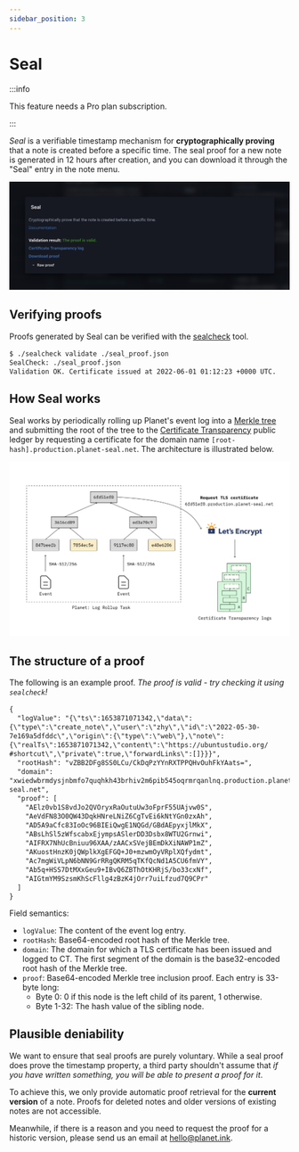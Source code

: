```yaml
---
sidebar_position: 3
---
```


# Seal

:::info

This feature needs a Pro plan subscription.

:::

*Seal* is a verifiable timestamp mechanism for **cryptographically proving** that a note is created before a specific time. The seal proof for a new note is generated in 12 hours after creation, and you can download it through the "Seal" entry in the note menu.

<img src="/img/seal-2.png" alt="seal ui" />

## Verifying proofs

Proofs generated by Seal can be verified with the [sealcheck](https://github.com/BlueLogicLabs/sealcheck) tool.

```
$ ./sealcheck validate ./seal_proof.json
SealCheck: ./seal_proof.json
Validation OK. Certificate issued at 2022-06-01 01:12:23 +0000 UTC.
```

## How Seal works

Seal works by periodically rolling up Planet's event log into a [Merkle tree](https://en.wikipedia.org/wiki/Merkle_tree) and submitting the root of the tree to the [Certificate Transparency](https://certificate.transparency.dev/) public ledger by requesting a certificate for the domain name `[root-hash].production.planet-seal.net`. The architecture is illustrated below.

<img src="/img/seal-1.png" alt="seal architecture" />

## The structure of a proof

The following is an example proof. *The proof is valid - try checking it using `sealcheck`!*

```
{
  "logValue": "{\"ts\":1653871071342,\"data\":{\"type\":\"create_note\",\"user\":\"zhy\",\"id\":\"2022-05-30-7e169a5dfddc\",\"origin\":{\"type\":\"web\"},\"note\":{\"realTs\":1653871071342,\"content\":\"https://ubuntustudio.org/ #shortcut\",\"private\":true,\"forwardLinks\":[]}}}",
  "rootHash": "vZBB2DFg8SS0LCu/CkDqPzYYnRXTPPQHvOuhFkYAats=",
  "domain": "xwiedwbrmdysjnbmfo7quqhkh43brhiv2m6pib545oqrmrqanlnq.production.planet-seal.net",
  "proof": [
    "AElz0vb1S8vdJo2QVOryxRaOutuUw3oFprF55UAjvw0S",
    "AeVdFN83O0QW43DqkHNreLNiZ6CgTvEi6kNtYGn0zxAh",
    "AD5A9aCfc83IoOc96BIEiQwgE1NQGd/GBdAEpyxjlMkX",
    "ABsLhSl5zWfscabxEjympsASlerDD3Dsbx8WTU2Grnwi",
    "AIFRX7NhUcBniuu96XAA/zAACxSVejBEmDkXiNAWP1mZ",
    "AKuostHnzK0jQWplkXgEFGQ+J0+mzwmOyVRplXQfydmt",
    "Ac7mgWiVLpN6bNN9GrRRgQKRM5qTKfQcNd1A5CU6fmVY",
    "Ab5q+HSS7DtMXxGeu9+IBvQ6ZBThOtKHRjS/bo33cxNf",
    "AIGtmYM9SzsmKhScFllg4zBzK4jOrr7uiLfzud7Q9CPr"
  ]
}
```

Field semantics:

- `logValue`: The content of the event log entry.
- `rootHash`: Base64-encoded root hash of the Merkle tree.
- `domain`: The domain for which a TLS certificate has been issued and logged to CT. The first segment of the domain is the base32-encoded root hash of the Merkle tree.
- `proof`: Base64-encoded Merkle tree inclusion proof. Each entry is 33-byte long:
  - Byte 0: 0 if this node is the left child of its parent, 1 otherwise.
  - Byte 1-32: The hash value of the sibling node.

## Plausible deniability

We want to ensure that seal proofs are purely voluntary. While a seal proof does prove the timestamp property, a third party shouldn't assume that *if you have written something, you will be able to present a proof for it*.

To achieve this, we only provide automatic proof retrieval for the **current version** of a note. Proofs for deleted notes and older versions of existing notes are not accessible.

Meanwhile, if there is a reason and you need to request the proof for a historic version, please send us an email at hello@planet.ink.
